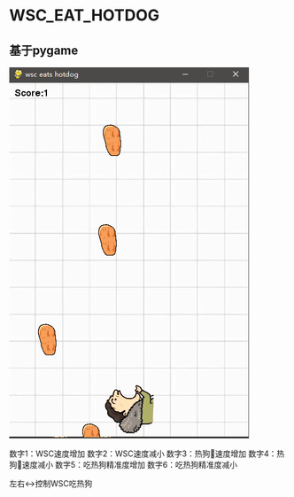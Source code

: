 # WSC_EAT_HOTDOG
## 基于pygame


![示例图片](https://github.com/GitJason1027/WSC_EAT_HOTDOG/blob/master/pic/wsc_eathotdog.png)

数字1：WSC速度增加
数字2：WSC速度减小
数字3：热狗🌭速度增加
数字4：热狗🌭速度减小
数字5：吃热狗精准度增加
数字6：吃热狗精准度减小

左右↔控制WSC吃热狗
